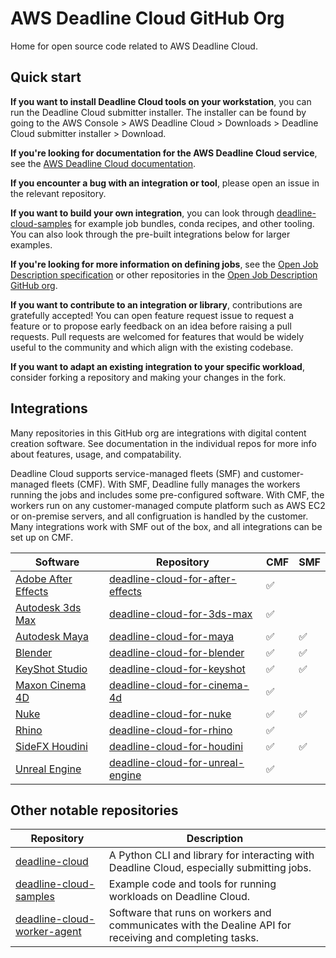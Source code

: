 # AWS Deadline Cloud GitHub Org

Home for open source code related to AWS Deadline Cloud.

## Quick start

**If you want to install Deadline Cloud tools on your workstation**, you can run the Deadline Cloud submitter installer. The installer can be found by going to the AWS Console > AWS Deadline Cloud > Downloads > Deadline Cloud submitter installer > Download.

**If you're looking for documentation for the AWS Deadline Cloud service**, see the [AWS Deadline Cloud documentation](https://docs.aws.amazon.com/deadline-cloud/).

**If you encounter a bug with an integration or tool**, please open an issue in the relevant repository.

**If you want to build your own integration**, you can look through [deadline-cloud-samples](https://github.com/aws-deadline/deadline-cloud-samples) for  example job bundles, conda recipes, and other tooling. You can also look through the pre-built integrations below for larger examples. 

**If you're looking for more information on defining jobs**, see the [Open Job Description specification](https://github.com/OpenJobDescription/openjd-specifications/) or other repositories in the [Open Job Description GitHub org](https://github.com/OpenJobDescription/).

**If you want to contribute to an integration or library**, contributions are gratefully accepted!  You can open feature request issue to request a feature or to propose early feedback on an idea before raising a pull requests. Pull requests are welcomed  for features that would be widely useful to the community and which align with the existing codebase.

**If you want to adapt an existing integration to your specific workload**, consider forking a repository and making your changes in the fork.


## Integrations
Many repositories in this GitHub org are integrations with digital content creation software. See documentation in the individual repos for more info about features, usage, and compatability.

Deadline Cloud supports service-managed fleets (SMF) and customer-managed fleets (CMF). With SMF, 
Deadline fully manages the workers running the jobs and includes some pre-configured software. With CMF, the workers run on any customer-managed compute platform such as AWS EC2 or on-premise servers, and all configruation is handled by the customer. Many integrations work with SMF out of the box, and all integrations can be set up on CMF.

| Software | Repository | CMF| SMF | 
| ---------- | - | - | - |
| [Adobe After Effects](https://www.adobe.com/products/aftereffects.html) | [deadline-cloud-for-after-effects](https://github.com/aws-deadline/deadline-cloud-for-after-effects) | ✅ |  |
| [Autodesk 3ds Max](https://www.autodesk.com/products/3ds-max/overview) | [deadline-cloud-for-3ds-max](https://github.com/aws-deadline/deadline-cloud-for-3ds-max) | ✅ |  |
| [Autodesk Maya](https://www.autodesk.com/products/maya/overview/) | [deadline-cloud-for-maya](https://github.com/aws-deadline/deadline-cloud-for-maya) | ✅ | ✅ |
| [Blender](https://www.blender.org/) | [deadline-cloud-for-blender](https://github.com/aws-deadline/deadline-cloud-for-blender) | ✅ | ✅ |
| [KeyShot Studio](https://www.keyshot.com/) | [deadline-cloud-for-keyshot](https://github.com/aws-deadline/deadline-cloud-for-keyshot) | ✅ | ✅ |
| [Maxon Cinema 4D](https://www.maxon.net/en/cinema-4d) | [deadline-cloud-for-cinema-4d](https://github.com/aws-deadline/deadline-cloud-for-cinema-4d) | ✅ |  |
| [Nuke](https://www.foundry.com/products/nuke-family/nuke) | [deadline-cloud-for-nuke](https://github.com/aws-deadline/deadline-cloud-for-nuke) | ✅ | ✅ |
| [Rhino](https://www.rhino3d.com/) | [deadline-cloud-for-rhino](https://github.com/aws-deadline/deadline-cloud-for-rhino) | ✅ |  |
| [SideFX Houdini](https://www.sidefx.com/) | [deadline-cloud-for-houdini](https://github.com/aws-deadline/deadline-cloud-for-houdini) | ✅ | ✅ |
| [Unreal Engine](https://www.unrealengine.com/) | [deadline-cloud-for-unreal-engine](https://github.com/aws-deadline/deadline-cloud-for-unreal-engine) | ✅ |  |

## Other notable repositories

| Repository | Description |
| - | - |
| [deadline-cloud](https://github.com/aws-deadline/deadline-cloud) | A Python CLI and library for interacting with Deadline Cloud, especially submitting jobs. | 
| [deadline-cloud-samples](https://github.com/aws-deadline/deadline-cloud-samples) | Example code and tools for running workloads on Deadline Cloud. | 
| [deadline-cloud-worker-agent](https://github.com/aws-deadline/deadline-cloud-worker-agent) | Software that runs on workers and communicates with the Dealine API for receiving and completing tasks. | 
